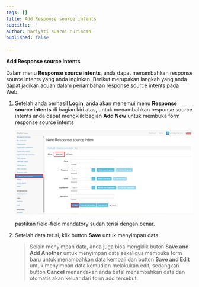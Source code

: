 ```yaml
---
tags: []
title: Add Response source intents
subtitle: ''
author: hariyati suarni nurindah
published: false

---
```

**Add Response source intents**

Dalam menu **Response source intents**, anda dapat menambahkan response source intents yang anda inginkan. Berikut merupakan langkah yang anda dapat jadikan acuan dalam penambahan response source intents pada Web.

1. Setelah anda berhasil **Login**, anda akan menemui menu **Response source intents** di bagian kiri atas, untuk menambahkan response source intents anda dapat mengklik bagian **Add New** untuk membuka form response source intents

   ![](/uploads/responsesourceintents5.PNG)

   pastikan field-field mandatory sudah terisi dengan benar.
2. Setelah data terisi, klik button **Save** untuk menyimpan data.

   > Selain menyimpan data, anda juga bisa mengklik buton **Save and Add Another** untuk menyimpan data sekaligus membuka form baru untuk menambahkan data kembali dan button **Save and Edit** untuk menyimpan data kemudian melakukan edit, sedangkan button **Cancel** menandakan anda batal menambahkan data dan otomatis akan keluar dari form add tersebut.